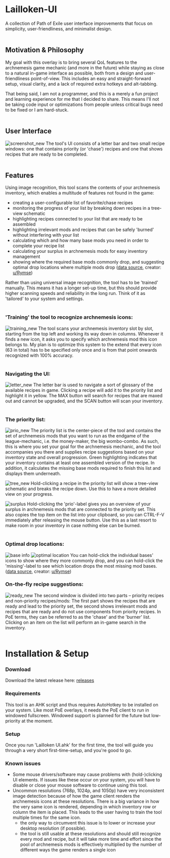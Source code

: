 # Lailloken-UI
A collection of Path of Exile user interface improvements that focus on simplicity, user-friendliness, and minimalist design.
<br>
<br>

## Motivation & Philosophy

My goal with this overlay is to bring several QoL features to the archnemesis game mechanic (and more in the future) while staying as close to a natural in-game interface as possible, both from a design and user-friendliness point-of-view. This includes an easy and straight-forward setup, visual clarity, and a lack of required extra hotkeys and alt-tabbing.

That being said, I am not a programmer, and this is a merely a fun project and learning experience for me that I decided to share. This means I'll not be taking code input or optimizations from people unless critical bugs need to be fixed or I am hard-stuck.
<br>
<br>

## User Interface
![screenshot_new](https://user-images.githubusercontent.com/61888437/154802725-8a22a4ba-586a-4eab-b54d-0c7a65c17bb4.jpg)
The tool's UI consists of a letter bar and two small recipe windows: one that contains priority (or 'chase') recipes and one that shows recipes that are ready to be completed.
<br>
<br>

## Features

Using image recognition, this tool scans the contents of your archnemesis inventory, which enables a multitude of features not found in the game:
- creating a user-configurable list of favorite/chase recipes
- monitoring the progress of your list by breaking down recipes in a tree-view schematic
- highlighting recipes connected to your list that are ready to be assembled
- highlighting irrelevant mods and recipes that can be safely 'burned' without interfering with your list
- calculating which and how many base mods you need in order to complete your recipe list
- calculating your surplus in archnemesis mods for easy inventory management
- showing where the required base mods commonly drop, and suggesting optimal drop locations where multiple mods drop ([data source](https://www.reddit.com/r/pathofexile/comments/srtuug/i_made_a_sheet_for_archnemesis_drop_locations/), creator: [u/Rymse](https://www.reddit.com/user/Rymse/))

Rather than using universal image recognition, the tool has to be 'trained' manually. This means it has a longer set-up time, but this should provide higher scanning speeds and reliability in the long run. Think of it as 'tailored' to your system and settings.
<br>
<br>

### 'Training' the tool to recognize archnemesis icons:
![training_new](https://user-images.githubusercontent.com/61888437/154835584-2d432a0e-82ac-4181-9d4c-73ac31a1ea7b.jpg)
The tool scans your archnemesis inventory slot by slot, starting from the top left and working its way down in columns. Whenever it finds a new icon, it asks you to specify which archnemesis mod this icon belongs to. My plan is to optimize this system to the extend that every icon (63 in total) has to be specified only once and is from that point onwards recognized with 100% accuracy.
<br>
<br>

### Navigating the UI:
![letter_new](https://user-images.githubusercontent.com/61888437/154803454-5ed1928e-bc56-436f-bc1f-05c31a5fbf3f.jpg)
The letter bar is used to navigate a sort of glossary of the available recipes in game. Clicking a recipe will add it to the priority list and highlight it in yellow. The MAX button will search for recipes that are maxed out and cannot be upgraded, and the SCAN button will scan your inventory.
<br>
<br>

### The priority list:
![prio_new](https://user-images.githubusercontent.com/61888437/154803573-6c43fde9-7785-4fb1-9ddd-40e7da123e17.png)
The priority list is the center-piece of the tool and contains the set of archnemesis mods that you want to run as the endgame of the league-mechanic, i.e. the money-maker, the big wombo-combo. As such, this is where you set your goal for the archnemesis mechanic, and the tool accompanies you there and supplies recipe suggestions based on your inventory state and overall progression. Green highlighting indicates that your inventory contains at least one assembled version of the recipe. In addition, it calculates the missing base mods required to finish this list and displays them underneath.

![tree_new](https://user-images.githubusercontent.com/61888437/154804804-330a8914-f626-459e-bbf7-cbf326440bb0.png)
Hold-clicking a recipe in the priority list will show a tree-view schematic and breaks the recipe down. Use this to have a more detailed view on your progress.

![surplus](https://user-images.githubusercontent.com/61888437/154805163-401b44ac-7638-474b-bc95-c6a56e193773.png)
Hold-clicking the 'prio'-label gives you an overview of your surplus in archnemesis mods that are connected to the priority set. This also copies the top item on the list into your clipboard, so you can CTRL-F-V immediately after releasing the mouse button. Use this as a last resort to make room in your inventory in case nothing else can be burned.
<br>
<br>

### Optimal drop locations:
![base info](https://user-images.githubusercontent.com/61888437/154804196-1524117f-52e4-43ec-9091-3845ea89a37c.png)
![optimal location](https://user-images.githubusercontent.com/61888437/154804267-9f64bbe3-1fdc-4e50-83e6-9e9511eebd04.png)
You can hold-click the individual bases' icons to show where they more commonly drop, and you can hold-click the 'missing'-label to see which location drops the most missing mod bases. ([data source](https://www.reddit.com/r/pathofexile/comments/srtuug/i_made_a_sheet_for_archnemesis_drop_locations/), creator: [u/Rymse](https://www.reddit.com/user/Rymse/))
<br>

### On-the-fly recipe suggestions:
![ready_new](https://user-images.githubusercontent.com/61888437/154805018-065c29cf-7bda-403f-9e13-6663a73d6fc6.png)
The second window is divided into two parts – priority recipes and non-priority recipes/mods: The first part shows the recipes that are ready and lead to the priority set, the second shows irrelevant mods and recipes that are ready and do not use components from priority recipes. In PoE terms, they can be referred to as the 'chase' and the 'burner' list. Clicking on an item on the list will perform an in-game search in the inventory.
<br>
<br>

# Installation & Setup

### Download
Download the latest release here: [releases](https://github.com/Lailloken/Lailloken-UI/releases)

### Requirements
This tool is an AHK script and thus requires AutoHotkey to be installed on your system. Like most PoE overlays, it needs the PoE client to run in windowed fullscreen. Windowed support is planned for the future but low-priority at the moment.

### Setup
Once you run 'Lailloken UI.ahk' for the first time, the tool will guide you through a very short first-time-setup, and you're good to go.

### Known issues
- Some mouse drivers/software may cause problems with (hold-)clicking UI elements. If issues like these occur on your system, you will have to disable or close your mouse software to continue using this tool.
- Uncommon resolutions (768p, 1024p, and 1050p) have very inconsistent image detection because of how the game client renders the archnemesis icons at these resolutions. There is a big variance in how the very same icon is rendered, depending in which inventory row or column the item is placed. This leads to the user having to train the tool multiple times for the same icon.
   - the only way to circumvent this issue is to lower or increase your desktop resolution (if possible).
   - the tool is still usable at these resolutions and should still recognize every mod and recipe, but it will take more time and effort since the pool of archnemesis mods is effectively multiplied by the number of different ways the game renders a single icon
